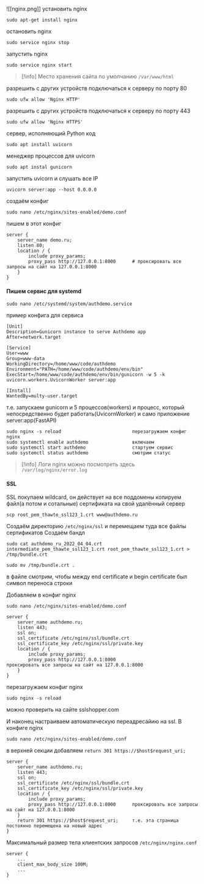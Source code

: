 ![[nginx.png]]
установить nginx
```
sudo apt-get install nginx
```

остановить nginx
```
sudo service nginx stop
```

запустить nginx
```
sudo service nginx start
```

>[!info] Место хранения сайта по умолчанию `/var/www/html`

разрешить с других устройств подключаться к серверу по порту 80
```
sudo ufw allow 'Nginx HTTP'
```

разрешить с других устройств подключаться к серверу по порту 443
```
sudo ufw allow 'Nginx HTTPS'
```

сервер, исполняющий Python код
```
sudo apt install uvicorn
```

менеджер процессов для uvicorn
```
sudo apt instal gunicorn
```

запустить uvicorn и слушать все IP
```
uvicorn server:app --host 0.0.0.0

```

создаём конфиг
```
sudo nano /etc/nginx/sites-enabled/demo.conf
```

пишем в этот конфиг
```
server {
    server_name demo.ru;
    listen 80;
    location / {
        include proxy_params;
        proxy_pass http://127.0.0.1:8000      # проксировать все запросы на сайт на 127.0.0.1:8000
    }
}
```

#### Пишем сервис для systemd
```
sudo nano /etc/systemd/system/authdemo.service
```

пример конфига для сервиса
```
[Unit]
Description=Gunicorn instance to serve Authdemo app
After=network.target

[Service]
User=www
Group=www-data
WorkingDirectory=/home/www/code/authdemo
Environment="PATH=/home/www/code/authdemo/env/bin"
ExecStart=/home/www/code/authdemo/env/bin/gunicorn -w 5 -k uvicorn.workers.UvicornWorker server:app

[Install]
WantedBy=multy-user.target
```

т.е. запускаем gunicorn и 5 процессов(workers) и процесс, который непосредственно будет работать(UvicornWorker) и само приложение server:app(FastAPI)

```
sudo nginx -s reload                          перезагружаем конфиг nginx
sudo systemctl enable authdemo                включаем
sudo systemctl start authdemo                 стартуем сервис
sudo systemctl status authdemo                смотрим статус
```

>[!info] Логи nginx можно посмотреть здесь `/var/log/nginx/error.log`

#### SSL
SSL покупаем wildcard, он действует на все поддомены
копируем файл(а потом и сотальные) сертификата на свой удалённый сервер
```
scp root_pem_thawte_ssl123_1.crt www@authdemo.ru
```

Создаём директорию `/etc/nginx/ssl` и перемещаем туда все файлы сертификатов
Создаём бандл
```
sudo cat authdemo_ru_2022_04_04.crt intermediate_pem_thawte_ssl123_1.crt root_pem_thawte_ssl123_1.crt > /tmp/bundle.crt

sudo mv /tmp/bundle.crt .
```
в файле смотрим, чтобы между end certificate и begin certificate был символ переноса строки

Добавляем в конфиг nginx
```
sudo nano /etc/nginx/sites-enabled/demo.conf
```
```
server {
    server_name authdemo.ru;
    listen 443;
    ssl on;
    ssl_certificate /etc/nginx/ssl/bundle.crt
    ssl_certificate_key /etc/nginx/ssl/private.key
    location / {
        include proxy_params;
        proxy_pass http://127.0.0.1:8000                    проксировать все запросы на сайт на 127.0.0.1:8000
    }
}
```

перезагружаем конфиг nginx
```
sudo nginx -s reload
```

можно проверить на сайте sslshopper.com

И наконец настраиваем автоматическую переадресайию на ssl. В конфиге nginx
```
sudo nano /etc/nginx/sites-enabled/demo.conf
```

в верхней секции добавляем `return 301 https://$host$request_uri;`
```
server {
    server_name authdemo.ru;
    listen 443;
    ssl on;
    ssl_certificate /etc/nginx/ssl/bundle.crt
    ssl_certificate_key /etc/nginx/ssl/private.key
    location / {
        include proxy_params;
        proxy_pass http://127.0.0.1:8000      проксировать все запросы на сайт на 127.0.0.1:8000
    }
    return 301 https://$host$request_uri;     т.е. эта страница постоянно перемещена на новый адрес
}
```

Максимальный размер тела клиентских запросов `/etc/nginx/nginx.conf`
```
server {
    ...
    client_max_body_size 100M;
    ...
}
```
